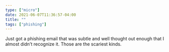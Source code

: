 ```yaml
---
type: ["micro"]
date: 2021-06-07T11:36:57-04:00
title: ""
tags: ["phishing"]
---
```

Just got a phishing email that was subtle and well thought out enough that I almost didn’t recognize it. Those are the scariest kinds.
